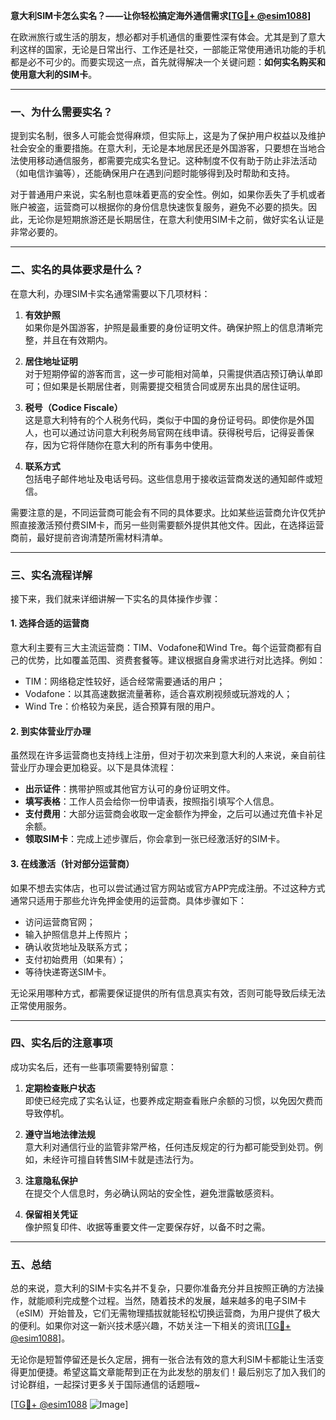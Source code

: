 **意大利SIM卡怎么实名？——让你轻松搞定海外通信需求[[TG💪+ @esim1088](https://t.me/s/esim1088)]**

在欧洲旅行或生活的朋友，想必都对手机通信的重要性深有体会。尤其是到了意大利这样的国家，无论是日常出行、工作还是社交，一部能正常使用通讯功能的手机都是必不可少的。而要实现这一点，首先就得解决一个关键问题：**如何实名购买和使用意大利的SIM卡**。

---

### 一、为什么需要实名？

提到实名制，很多人可能会觉得麻烦，但实际上，这是为了保护用户权益以及维护社会安全的重要措施。在意大利，无论是本地居民还是外国游客，只要想在当地合法使用移动通信服务，都需要完成实名登记。这种制度不仅有助于防止非法活动（如电信诈骗等），还能确保用户在遇到问题时能够得到及时帮助和支持。

对于普通用户来说，实名制也意味着更高的安全性。例如，如果你丢失了手机或者账户被盗，运营商可以根据你的身份信息快速恢复服务，避免不必要的损失。因此，无论你是短期旅游还是长期居住，在意大利使用SIM卡之前，做好实名认证是非常必要的。

---

### 二、实名的具体要求是什么？

在意大利，办理SIM卡实名通常需要以下几项材料：

1. **有效护照**  
   如果你是外国游客，护照是最重要的身份证明文件。确保护照上的信息清晰完整，并且在有效期内。

2. **居住地址证明**  
   对于短期停留的游客而言，这一步可能相对简单，只需提供酒店预订确认单即可；但如果是长期居住者，则需要提交租赁合同或房东出具的居住证明。

3. **税号（Codice Fiscale）**  
   这是意大利特有的个人税务代码，类似于中国的身份证号码。即使你是外国人，也可以通过访问意大利税务局官网在线申请。获得税号后，记得妥善保存，因为它将伴随你在意大利的所有事务中使用。

4. **联系方式**  
   包括电子邮件地址及电话号码。这些信息用于接收运营商发送的通知邮件或短信。

需要注意的是，不同运营商可能会有不同的具体要求。比如某些运营商允许仅凭护照直接激活预付费SIM卡，而另一些则需要额外提供其他文件。因此，在选择运营商前，最好提前咨询清楚所需材料清单。

---

### 三、实名流程详解

接下来，我们就来详细讲解一下实名的具体操作步骤：

#### 1. 选择合适的运营商
意大利主要有三大主流运营商：TIM、Vodafone和Wind Tre。每个运营商都有自己的优势，比如覆盖范围、资费套餐等。建议根据自身需求进行对比选择。例如：
- TIM：网络稳定性较好，适合经常需要通话的用户；
- Vodafone：以其高速数据流量著称，适合喜欢刷视频或玩游戏的人；
- Wind Tre：价格较为亲民，适合预算有限的用户。

#### 2. 到实体营业厅办理
虽然现在许多运营商也支持线上注册，但对于初次来到意大利的人来说，亲自前往营业厅办理会更加稳妥。以下是具体流程：
- **出示证件**：携带护照或其他官方认可的身份证明文件。
- **填写表格**：工作人员会给你一份申请表，按照指引填写个人信息。
- **支付费用**：大部分运营商会收取一定金额作为押金，之后可以通过充值卡补足余额。
- **领取SIM卡**：完成上述步骤后，你会拿到一张已经激活好的SIM卡。

#### 3. 在线激活（针对部分运营商）
如果不想去实体店，也可以尝试通过官方网站或官方APP完成注册。不过这种方式通常只适用于那些允许免押金使用的运营商。具体步骤如下：
- 访问运营商官网；
- 输入护照信息并上传照片；
- 确认收货地址及联系方式；
- 支付初始费用（如果有）；
- 等待快递寄送SIM卡。

无论采用哪种方式，都需要保证提供的所有信息真实有效，否则可能导致后续无法正常使用服务。

---

### 四、实名后的注意事项

成功实名后，还有一些事项需要特别留意：

1. **定期检查账户状态**  
   即使已经完成了实名认证，也要养成定期查看账户余额的习惯，以免因欠费而导致停机。

2. **遵守当地法律法规**  
   意大利对通信行业的监管非常严格，任何违反规定的行为都可能受到处罚。例如，未经许可擅自转售SIM卡就是违法行为。

3. **注意隐私保护**  
   在提交个人信息时，务必确认网站的安全性，避免泄露敏感资料。

4. **保留相关凭证**  
   像护照复印件、收据等重要文件一定要保存好，以备不时之需。

---

### 五、总结

总的来说，意大利的SIM卡实名并不复杂，只要你准备充分并且按照正确的方法操作，就能顺利完成整个过程。当然，随着技术的发展，越来越多的电子SIM卡（eSIM）开始普及，它们无需物理插拔就能轻松切换运营商，为用户提供了极大的便利。如果你对这一新兴技术感兴趣，不妨关注一下相关的资讯[[TG💪+ @esim1088](https://t.me/s/esim1088)]。

无论你是短暂停留还是长久定居，拥有一张合法有效的意大利SIM卡都能让生活变得更加便捷。希望这篇文章能帮到正在为此发愁的朋友们！最后别忘了加入我们的讨论群组，一起探讨更多关于国际通信的话题哦~ 

[[TG💪+ @esim1088](https://t.me/s/esim1088) ![Image](https://i.postimg.cc/4NQfJmqS/Snipaste-2025-05-13-00-14-12.png)]